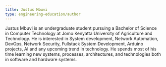 ```yaml
---
title: Justus Mbuvi
type: engineering-education/author
---
```


Justus Mbuvi is an undergraduate student pursuing a Bachelor of Science in Computer Technology at Jomo Kenyatta University of Agriculture and Technology. He is interested in System development, Network Automation, DevOps, Network Security, Fullstack System Development, Arduino projects, AI and any upcoming trend in technology. He spends most of his time learning new systems, processes, architectures, and technologies both in software and hardware systems.
